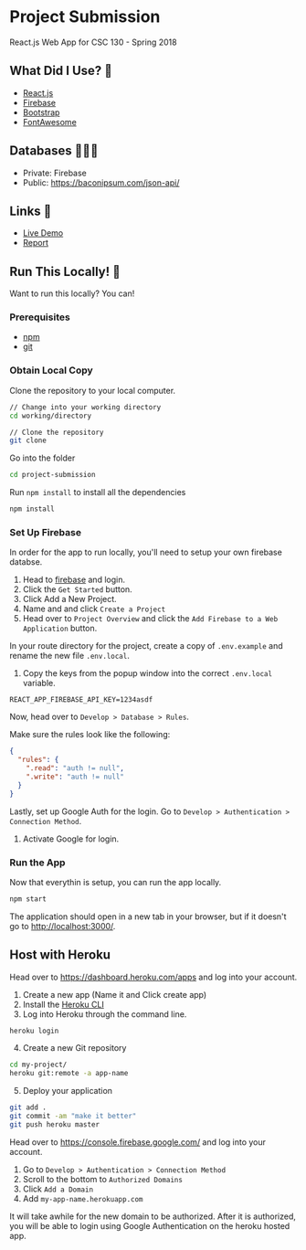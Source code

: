 # Project Submission

React.js Web App for CSC 130 - Spring 2018

## What Did I Use? 🐤

* [React.js](https://reactjs.org/)
* [Firebase](https://firebase.google.com/)
* [Bootstrap](https://getbootstrap.com/)
* [FontAwesome](https://fontawesome.com/)

## Databases 👩🏻‍💻

* Private: Firebase
* Public: https://baconipsum.com/json-api/

## Links 🔗

* [Live Demo](https://project-submission-dominique.herokuapp.com/)
* [Report]()

## Run This Locally! 🚀

Want to run this locally? You can!

### Prerequisites

* [npm](https://www.npmjs.com/get-npm)
* [git](https://git-scm.com/)

### Obtain Local Copy

Clone the repository to your local computer.

```bash
// Change into your working directory
cd working/directory

// Clone the repository
git clone
```

Go into the folder

```bash
cd project-submission
```

Run `npm install` to install all the dependencies

```bash
npm install
```

### Set Up Firebase

In order for the app to run locally, you'll need to setup your own firebase databse.

1. Head to [firebase](https://firebase.google.com/) and login.
2. Click the `Get Started` button.
3. Click Add a New Project.
4. Name and and click `Create a Project`
5. Head over to `Project Overview` and click the `Add Firebase to a Web Application` button.

In your route directory for the project, create a copy of `.env.example` and rename the new file `.env.local`.

1. Copy the keys from the popup window into the correct `.env.local` variable.

```
REACT_APP_FIREBASE_API_KEY=1234asdf
```

Now, head over to `Develop > Database > Rules`.

Make sure the rules look like the following:

```json
{
  "rules": {
    ".read": "auth != null",
    ".write": "auth != null"
  }
}
```

Lastly, set up Google Auth for the login. Go to `Develop > Authentication > Connection Method`.

1. Activate Google for login.

### Run the App

Now that everythin is setup, you can run the app locally.

```bash
npm start
```

The application should open in a new tab in your browser, but if it doesn't go to [http://localhost:3000/](http://localhost:3000/).

## Host with Heroku

Head over to https://dashboard.heroku.com/apps and log into your account. 

1. Create a new app (Name it and Click create app)
2. Install the [Heroku CLI](https://devcenter.heroku.com/articles/heroku-cli)
3. Log into Heroku through the command line.

```bash
heroku login
```

4. Create a new Git repository

```bash
cd my-project/
heroku git:remote -a app-name
```

5. Deploy your application

```bash
git add .
git commit -am "make it better"
git push heroku master
```

Head over to https://console.firebase.google.com/ and log into your account.

1. Go to `Develop > Authentication > Connection Method`
2. Scroll to the bottom to `Authorized Domains`
3. Click `Add a Domain`
4. Add `my-app-name.herokuapp.com`

It will take awhile for the new domain to be authorized. After it is authorized, you will be able to login using Google Authentication on the heroku hosted app.